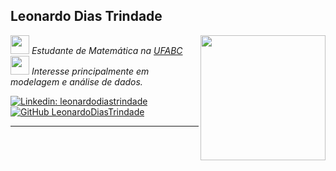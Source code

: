 <h2> Leonardo Dias Trindade </h2>

<img align='right' src="https://media0.giphy.com/media/3oKIPEqDGUULpEU0aQ/giphy.gif" width="200">

<p><em><img src="https://media4.giphy.com/media/kC33l13S3EwkP1uslB/giphy.gif" width="30"> Estudante de Matemática na <a href="https://www.ufabc.edu.br/">UFABC</a>
</br>
<img src="https://media0.giphy.com/media/OJTxHkKwcM5lfi2OnW/giphy.gif" width="30"> Interesse principalmente em modelagem e análise de dados. </em></p>

[![Linkedin: leonardodiastrindade](https://img.shields.io/badge/-leonardodiastrindade-blue?style=flat-square&logo=Linkedin&logoColor=white&link=https://www.linkedin.com/in/leonardodiastrindade/)](https://www.linkedin.com/in/leonardodiastrindade)
[![GitHub LeonardoDiasTrindade](https://img.shields.io/github/followers/LeoDiasTrindade?label=follow&style=social)](https://github.com/LeoDiasTrindade)

---

